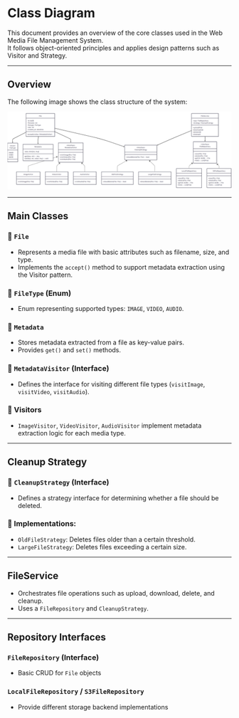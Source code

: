 #  Class Diagram

This document provides an overview of the core classes used in the Web Media File Management System.  
It follows object-oriented principles and applies design patterns such as Visitor and Strategy.

---

##  Overview

The following image shows the class structure of the system:

![Class Diagram](../images/class-diagram.png)

---

##  Main Classes

### 🔹 `File`
- Represents a media file with basic attributes such as filename, size, and type.
- Implements the `accept()` method to support metadata extraction using the Visitor pattern.

### 🔹 `FileType` (Enum)
- Enum representing supported types: `IMAGE`, `VIDEO`, `AUDIO`.

### 🔹 `Metadata`
- Stores metadata extracted from a file as key-value pairs.
- Provides `get()` and `set()` methods.

### 🔹 `MetadataVisitor` (Interface)
- Defines the interface for visiting different file types (`visitImage`, `visitVideo`, `visitAudio`).

### 🔹 Visitors
- `ImageVisitor`, `VideoVisitor`, `AudioVisitor` implement metadata extraction logic for each media type.

---

##  Cleanup Strategy

### 🔹 `CleanupStrategy` (Interface)
- Defines a strategy interface for determining whether a file should be deleted.

### 🔹 Implementations:
- `OldFileStrategy`: Deletes files older than a certain threshold.
- `LargeFileStrategy`: Deletes files exceeding a certain size.

---

##  FileService

- Orchestrates file operations such as upload, download, delete, and cleanup.
- Uses a `FileRepository` and `CleanupStrategy`.

---

##  Repository Interfaces

### `FileRepository` (Interface)
- Basic CRUD for `File` objects

### `LocalFileRepository` / `S3FileRepository`
- Provide different storage backend implementations